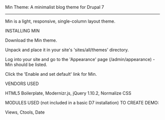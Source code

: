 Min Theme: A minimalist blog theme for Drupal 7

--------------------------------------------

Min is a light, responsive, single-column layout theme.

INSTALLING MIN

Download the Min theme.

Unpack and place it in your site's 'sites/all/themes' directory.

Log into your site and go to the 'Appearance' page (/admin/appearance) -  Min should be listed.

Click the 'Enable and set default' link for Min.

VENDORS USED

HTML5 Boilerplate, Modernizr.js, jQuery 1.10.2, Normalize CSS

MODULES USED (not included in a basic D7 installation) TO CREATE DEMO:

Views, Ctools, Date

